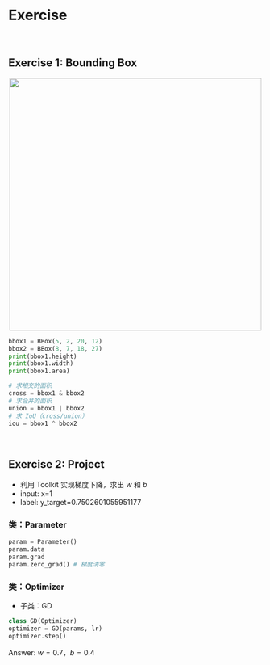 &emsp;
# Exercise

&emsp;
## Exercise 1: Bounding Box
<div align=center>
    <image src="./imgs/bbox.png" width=500>
</div>

```py
bbox1 = BBox(5, 2, 20, 12)
bbox2 = BBox(8, 7, 18, 27)
print(bbox1.height)
print(bbox1.width)
print(bbox1.area)

# 求相交的面积
cross = bbox1 & bbox2
# 求合并的面积
union = bbox1 | bbox2
# 求 IoU（cross/union）
iou = bbox1 ^ bbox2
```

&emsp;
## Exercise 2: Project
- 利用 Toolkit 实现梯度下降，求出 $w$ 和 $b$
- input: x=1
- label: y_target=0.7502601055951177

### 类：Parameter
```py
param = Parameter()
param.data
param.grad
param.zero_grad() # 梯度清零
```

### 类：Optimizer
- 子类：GD
```py
class GD(Optimizer)
optimizer = GD(params, lr)
optimizer.step()
```


Answer: $w=0.7$，$b=0.4$